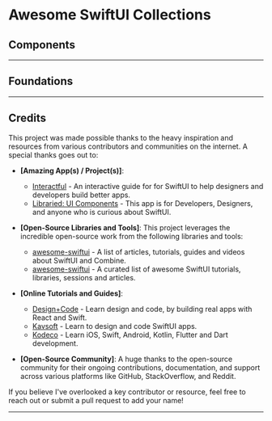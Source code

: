 # Awesome SwiftUI Collections

## Components

---

## Foundations

---

## Credits

This project was made possible thanks to the heavy inspiration and resources from various contributors and communities on the internet. A special thanks goes out to:

- **[Amazing App(s) / Project(s)]**:

  - [Interactful](https://apps.apple.com/us/app/interactful/id1528095640) - An interactive guide for for SwiftUI to help designers and developers build better apps.
  - [Libraried: UI Components](https://apps.apple.com/us/app/libraried-ui-components/id1642862540) - This app is for Developers, Designers, and anyone who is curious about SwiftUI.

- **[Open-Source Libraries and Tools]**: This project leverages the incredible open-source work from the following libraries and tools:

  - [awesome-swiftui](https://github.com/vlondon/awesome-swiftui) - A list of articles, tutorials, guides and videos about SwiftUI and Combine.
  - [awesome-swiftui](https://github.com/chinsyo/awesome-swiftui) - A curated list of awesome SwiftUI tutorials, libraries, sessions and articles.

- **[Online Tutorials and Guides]**:

  - [Design+Code](https://designcode.io) - Learn design and code, by building real apps with React and Swift.
  - [Kavsoft](https://www.youtube.com/@Kavsoft) - Learn to design and code SwiftUI apps.
  - [Kodeco](https://designcode.io) - Learn iOS, Swift, Android, Kotlin, Flutter and Dart development.

- **[Open-Source Community]**: A huge thanks to the open-source community for their ongoing contributions, documentation, and support across various platforms like GitHub, StackOverflow, and Reddit.

If you believe I've overlooked a key contributor or resource, feel free to reach out or submit a pull request to add your name!

---

